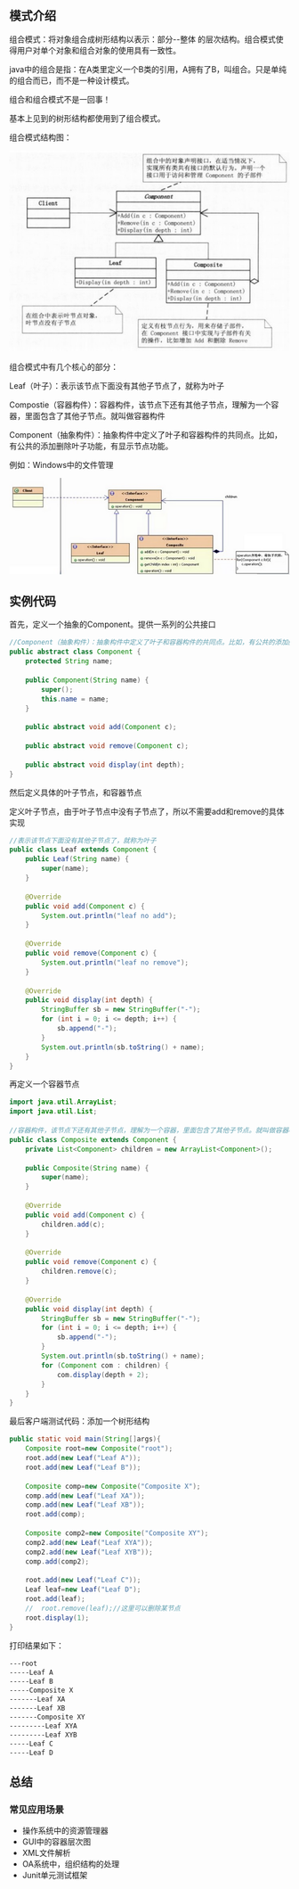 ## 模式介绍

组合模式：将对象组合成树形结构以表示：部分--整体 的层次结构。组合模式使得用户对单个对象和组合对象的使用具有一致性。

java中的组合是指：在A类里定义一个B类的引用，A拥有了B，叫组合。只是单纯的组合而已，而不是一种设计模式。

组合和组合模式不是一回事！

基本上见到的树形结构都使用到了组合模式。

组合模式结构图：

![img.png](img.png)

组合模式中有几个核心的部分：

Leaf（叶子）：表示该节点下面没有其他子节点了，就称为叶子

Compostie（容器构件）：容器构件，该节点下还有其他子节点，理解为一个容器，里面包含了其他子节点。就叫做容器构件

Component（抽象构件）：抽象构件中定义了叶子和容器构件的共同点。比如，有公共的添加删除叶子功能，有显示节点功能。

例如：Windows中的文件管理

![img_1.png](img_1.png)

## 实例代码

首先，定义一个抽象的Component。提供一系列的公共接口

```java
//Component（抽象构件）：抽象构件中定义了叶子和容器构件的共同点。比如，有公共的添加删除叶子功能，有显示节点功能。
public abstract class Component {
    protected String name;

    public Component(String name) {
        super();
        this.name = name;
    }

    public abstract void add(Component c);

    public abstract void remove(Component c);

    public abstract void display(int depth);
}
```

然后定义具体的叶子节点，和容器节点

定义叶子节点，由于叶子节点中没有子节点了，所以不需要add和remove的具体实现

```java
//表示该节点下面没有其他子节点了，就称为叶子
public class Leaf extends Component {
    public Leaf(String name) {
        super(name);
    }

    @Override
    public void add(Component c) {
        System.out.println("leaf no add");
    }

    @Override
    public void remove(Component c) {
        System.out.println("leaf no remove");
    }

    @Override
    public void display(int depth) {
        StringBuffer sb = new StringBuffer("-");
        for (int i = 0; i <= depth; i++) {
            sb.append("-");
        }
        System.out.println(sb.toString() + name);
    }
}
```

再定义一个容器节点

```java
import java.util.ArrayList;
import java.util.List;

//容器构件，该节点下还有其他子节点，理解为一个容器，里面包含了其他子节点。就叫做容器构件
public class Composite extends Component {
    private List<Component> children = new ArrayList<Component>();

    public Composite(String name) {
        super(name);
    }

    @Override
    public void add(Component c) {
        children.add(c);
    }

    @Override
    public void remove(Component c) {
        children.remove(c);
    }

    @Override
    public void display(int depth) {
        StringBuffer sb = new StringBuffer("-");
        for (int i = 0; i <= depth; i++) {
            sb.append("-");
        }
        System.out.println(sb.toString() + name);
        for (Component com : children) {
            com.display(depth + 2);
        }
    }
}
```

最后客户端测试代码：添加一个树形结构

```java
public static void main(String[]args){
    Composite root=new Composite("root");
    root.add(new Leaf("Leaf A"));
    root.add(new Leaf("Leaf B"));
    
    Composite comp=new Composite("Composite X");
    comp.add(new Leaf("Leaf XA"));
    comp.add(new Leaf("Leaf XB"));
    root.add(comp);
    
    Composite comp2=new Composite("Composite XY");
    comp2.add(new Leaf("Leaf XYA"));
    comp2.add(new Leaf("Leaf XYB"));
    comp.add(comp2);
    
    root.add(new Leaf("Leaf C"));
    Leaf leaf=new Leaf("Leaf D");
    root.add(leaf);
    //  root.remove(leaf);//这里可以删除某节点
    root.display(1);
}
```

打印结果如下：

```text
---root
-----Leaf A
-----Leaf B
-----Composite X
-------Leaf XA
-------Leaf XB
-------Composite XY
---------Leaf XYA
---------Leaf XYB
-----Leaf C
-----Leaf D
```

## 总结

### 常见应用场景

- 操作系统中的资源管理器
- GUI中的容器层次图
- XML文件解析
- OA系统中，组织结构的处理
- Junit单元测试框架

